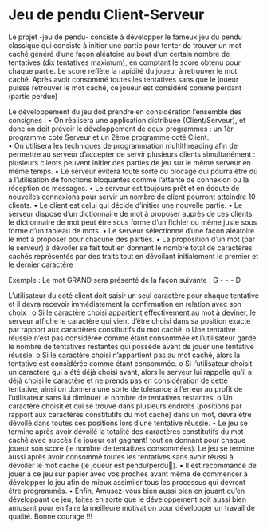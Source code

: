 # Jeu de pendu Client-Serveur

Le projet -jeu de pendu- consiste à développer le fameux jeu du pendu classique qui consiste à initier une partie pour tenter de trouver un mot caché généré d’une façon aléatoire au bout d’un certain nombre de tentatives (dix tentatives maximum), en comptant le score obtenu pour chaque partie. Le score reflète la rapidité du joueur à retrouver le mot caché. Après avoir consommé toutes les tentatives sans que le joueur puisse retrouver le mot caché, ce joueur est considéré comme perdant (partie perdue)

Le développement du jeu doit prendre en considération l’ensemble des consignes :
•	On réalisera une application distribuée (Client/Serveur), et donc on doit prévoir le développement de deux programmes : un 1èr programme coté Serveur et un 2ème programme coté Client.  
•	On utilisera les techniques de programmation multithreading afin de permettre au serveur d’accepter de servir plusieurs clients simultanément : plusieurs clients peuvent initier des parties de jeu sur le même serveur en même temps.
•	Le serveur évitera toute sorte du blocage qui pourra être dû à l’utilisation de fonctions bloquantes comme l’attente de connexion ou la réception de messages.
•	Le serveur est toujours prêt et en écoute de nouvelles connexions pour servir un nombre de client pourront atteindre 10 clients.
•	Le client est celui qui décide d’initier une nouvelle partie.
•	Le serveur dispose d’un dictionnaire de mot à proposer auprès de ces clients, le dictionnaire de mot peut être sous forme d’un fichier ou même juste sous forme d’un tableau de mots.
•	Le serveur sélectionne d’une façon aléatoire le mot à proposer pour chacune des parties.
•	La proposition d’un mot (par le serveur) à dévoiler se fait tout en donnant le nombre total de caractères cachés représentés par des traits tout en dévoilant initialement le premier et le dernier caractère

Exemple : Le mot GRAND sera présenté de la façon suivante : G - - - D

L’utilisateur du coté client doit saisir un seul caractère pour chaque tentative et il devra recevoir immédiatement la confirmation en relation avec son choix :
o	Si le caractère choisi appartient effectivement au mot à deviner, le serveur affiche le caractère qui vient d’être choisi dans sa position exacte par rapport aux caractères constitutifs du mot caché.
o	Une tentative réussie n’est pas considérée comme étant consommée et l’utilisateur garde le nombre de tentatives restantes qui possède avant de jouer une tentative réussie.
o	 Si le caractère choisi n’appartient pas au mot caché, alors la tentative est considérée comme étant consommée.
o	Si l’utilisateur choisit un caractère qui a été déjà choisi avant, alors le serveur lui rappelle qu’il a déjà choisi le caractère et ne prends pas en considération de cette tentative, ainsi on donnera une sorte de tolérance à l’erreur au profit de l’utilisateur sans lui diminuer le nombre de tentatives restantes.
o	Un caractère choisit et qui se trouve dans plusieurs endroits (positions par rapport aux caractères constitutifs du mot caché) dans un mot, devra être dévoilé dans toutes ces positions lors d’une tentative réussie.
•	Le jeu se termine après avoir dévoilé la totalité des caractères constitutifs du mot caché avec succès (le joueur est gagnant) tout en donnant pour chaque joueur son score (le nombre de tentatives consommées). Le jeu se termine aussi après  avoir consommé toutes les tentatives sans avoir réussi à dévoiler le mot caché (le joueur est pendu/perdu).
•	Il est recommandé de jouer à ce jeu sur papier avec vos proches avant même de commencer à développer le jeu afin de mieux assimiler tous les processus qui devront être programmés.
•	Enfin, Amusez-vous bien aussi bien en jouant qu’en développant ce jeu, faites en sorte que le développement soit aussi bien amusant pour en faire la meilleure motivation pour développer un travail de qualité. Bonne courage !!!
